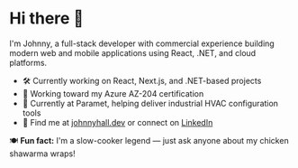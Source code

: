 # Hi there 👋

I'm Johnny, a full-stack developer with commercial experience building modern web and mobile applications using React, .NET, and cloud platforms.

- 🛠️ Currently working on React, Next.js, and .NET-based projects  
- 🌱 Working toward my Azure AZ-204 certification  
- 💼 Currently at Paramet, helping deliver industrial HVAC configuration tools  
- 🔗 Find me at [johnnyhall.dev](https://johnnyhall.dev) or connect on [LinkedIn](https://linkedin.com/in/johnny-hall-dev)  

🍽️ **Fun fact:** I'm a slow-cooker legend — just ask anyone about my chicken shawarma wraps!
